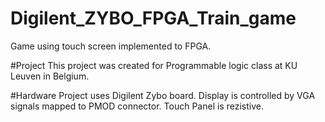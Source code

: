# Digilent_ZYBO_FPGA_Train_game
Game using touch screen implemented to FPGA.

#Project
This project was created for Programmable logic class at KU Leuven in Belgium.

#Hardware
Project uses Digilent Zybo board. Display is controlled by VGA signals mapped to PMOD connector. Touch Panel is rezistive.
